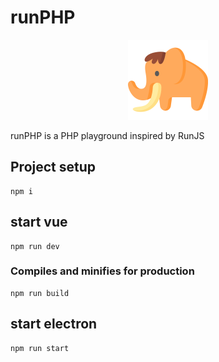# runPHP

<p align="center">
<img src="./assets/php.png"
  alt="Size Limit comment in pull request about bundle size changes"
  width="128" height="128">
</p>

runPHP is a PHP playground inspired by RunJS

## Project setup
```
npm i
```

## start vue
```
npm run dev
```

### Compiles and minifies for production
```
npm run build
```

## start electron
```
npm run start
```
